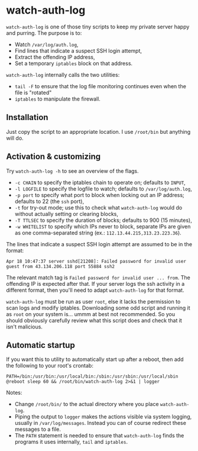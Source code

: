 # watch-auth-log

`watch-auth-log` is one of those tiny scripts to keep my private server happy and purring. The purpose is to:

- Watch `/var/log/auth.log`,
- Find lines that indicate a suspect SSH login attempt,
- Extract the offending IP address,
- Set a temporary `iptables` block on that address.

`watch-auth-log` internally calls the two utilities:
- `tail -F` to ensure that the log file monitoring continues even when the file is "rotated"
- `iptables` to manipulate the firewall.

## Installation

Just copy the script to an appropriate location. I use `/root/bin` but anything will do.

## Activation & customizing

Try `watch-auth-log -h` to see an overview of the flags.

- `-c CHAIN` to specify the iptables chain to operate on; defaults to `INPUT`,
- `-l LOGFILE` to specify the logfile to watch; defaults to `/var/log/auth.log`,
- `-p port` to specify what port to block when locking out an IP address; defaults to 22 (the `ssh` port),
- `-t` for try-out mode; use this to check what `watch-auth-log` would do without actually setting or clearing blocks,
- `-T TTLSEC` to specify the duration of blocks; defaults to 900 (15 minutes),
- `-w WHITELIST` to specify which IPs never to block, separate IPs are given as one comma-separated string (ex.: `112.13.44.215,313.23.223.36`).

The lines that indicate a suspect SSH login attempt are assumed to be in the format:

```
Apr 18 10:47:37 server sshd[21208]: Failed password for invalid user guest from 43.134.206.118 port 55884 ssh2
```

The relevant match tag is `Failed password for invalid user ... from`. The offending IP is expected after that. If your server logs the ssh activity in a different format, then you'll need to adapt `watch-auth-log` for that format.

`watch-auth-log` must be run as user `root`, else it lacks the permission to scan logs and modify iptables. Downloading some odd script and running it as `root` on your system is... ummm at best not recommended. So you should obviously carefully review what this script does and check that it isn't malicious.

## Automatic startup

If you want this to utility to automatically start up after a reboot, then add the following to your root's crontab:

```
PATH=/bin:/usr/bin:/usr/local/bin:/sbin:/usr/sbin:/usr/local/sbin
@reboot sleep 60 && /root/bin/watch-auth-log 2>&1 | logger
```

Notes:

- Change `/root/bin/` to the actual directory where you place `watch-auth-log`.
- Piping the output to `logger` makes the actions visible via system logging, usually in `/var/log/messages`. Instead you can of course redirect these messages to a file.
- The `PATH` statement is needed to ensure that `watch-auth-log` finds the programs it uses internally, `tail` and `iptables`.
